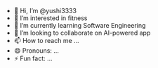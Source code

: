 - 👋 Hi, I’m @yushi3333
- 👀 I’m interested in fitness
- 🌱 I’m currently learning Software Engineering
- 💞️ I’m looking to collaborate on AI-powered app
- 📫 How to reach me ...
- 😄 Pronouns: ...
- ⚡ Fun fact: ...

<!---
yushi3333/yushi3333 is a ✨ special ✨ repository because its `README.md` (this file) appears on your GitHub profile.
You can click the Preview link to take a look at your changes.
--->
